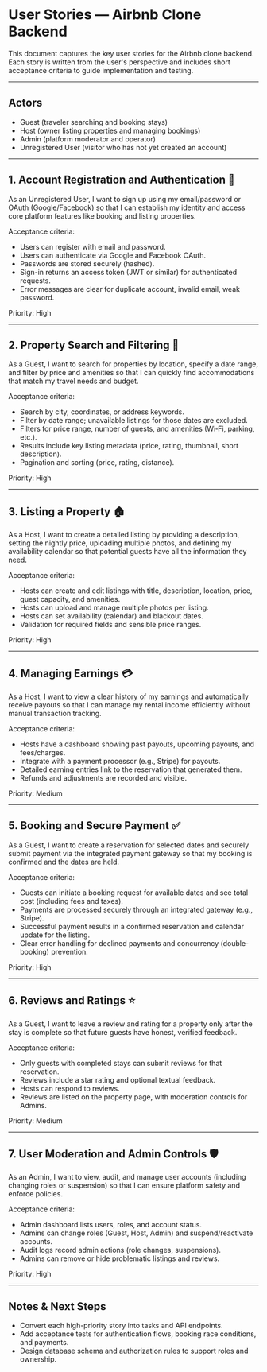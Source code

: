 # User Stories — Airbnb Clone Backend

This document captures the key user stories for the Airbnb clone backend. Each story is written from the user's perspective and includes short acceptance criteria to guide implementation and testing.

---

## Actors
- Guest (traveler searching and booking stays)
- Host (owner listing properties and managing bookings)
- Admin (platform moderator and operator)
- Unregistered User (visitor who has not yet created an account)

---

## 1. Account Registration and Authentication 🔐
As an Unregistered User, I want to sign up using my email/password or OAuth (Google/Facebook) so that I can establish my identity and access core platform features like booking and listing properties.

Acceptance criteria:
- Users can register with email and password.
- Users can authenticate via Google and Facebook OAuth.
- Passwords are stored securely (hashed).
- Sign-in returns an access token (JWT or similar) for authenticated requests.
- Error messages are clear for duplicate account, invalid email, weak password.

Priority: High

---

## 2. Property Search and Filtering 🔎
As a Guest, I want to search for properties by location, specify a date range, and filter by price and amenities so that I can quickly find accommodations that match my travel needs and budget.

Acceptance criteria:
- Search by city, coordinates, or address keywords.
- Filter by date range; unavailable listings for those dates are excluded.
- Filters for price range, number of guests, and amenities (Wi‑Fi, parking, etc.).
- Results include key listing metadata (price, rating, thumbnail, short description).
- Pagination and sorting (price, rating, distance).

Priority: High

---

## 3. Listing a Property 🏠
As a Host, I want to create a detailed listing by providing a description, setting the nightly price, uploading multiple photos, and defining my availability calendar so that potential guests have all the information they need.

Acceptance criteria:
- Hosts can create and edit listings with title, description, location, price, guest capacity, and amenities.
- Hosts can upload and manage multiple photos per listing.
- Hosts can set availability (calendar) and blackout dates.
- Validation for required fields and sensible price ranges.

Priority: High

---

## 4. Managing Earnings 💳
As a Host, I want to view a clear history of my earnings and automatically receive payouts so that I can manage my rental income efficiently without manual transaction tracking.

Acceptance criteria:
- Hosts have a dashboard showing past payouts, upcoming payouts, and fees/charges.
- Integrate with a payment processor (e.g., Stripe) for payouts.
- Detailed earning entries link to the reservation that generated them.
- Refunds and adjustments are recorded and visible.

Priority: Medium

---

## 5. Booking and Secure Payment ✅
As a Guest, I want to create a reservation for selected dates and securely submit payment via the integrated payment gateway so that my booking is confirmed and the dates are held.

Acceptance criteria:
- Guests can initiate a booking request for available dates and see total cost (including fees and taxes).
- Payments are processed securely through an integrated gateway (e.g., Stripe).
- Successful payment results in a confirmed reservation and calendar update for the listing.
- Clear error handling for declined payments and concurrency (double-booking) prevention.

Priority: High

---

## 6. Reviews and Ratings ⭐
As a Guest, I want to leave a review and rating for a property only after the stay is complete so that future guests have honest, verified feedback.

Acceptance criteria:
- Only guests with completed stays can submit reviews for that reservation.
- Reviews include a star rating and optional textual feedback.
- Hosts can respond to reviews.
- Reviews are listed on the property page, with moderation controls for Admins.

Priority: Medium

---

## 7. User Moderation and Admin Controls 🛡️
As an Admin, I want to view, audit, and manage user accounts (including changing roles or suspension) so that I can ensure platform safety and enforce policies.

Acceptance criteria:
- Admin dashboard lists users, roles, and account status.
- Admins can change roles (Guest, Host, Admin) and suspend/reactivate accounts.
- Audit logs record admin actions (role changes, suspensions).
- Admins can remove or hide problematic listings and reviews.

Priority: High

---

## Notes & Next Steps
- Convert each high-priority story into tasks and API endpoints.
- Add acceptance tests for authentication flows, booking race conditions, and payments.
- Design database schema and authorization rules to support roles and ownership.
